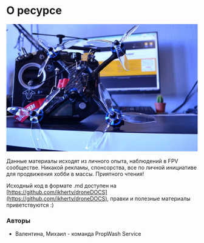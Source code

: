 # О ресурсе

![](assets/hero-bg.jpg)

Данные материалы исходят из личного опыта, наблюдений в FPV сообществе. Никакой рекламы, спонсорства, все по личной инициативе для продвижения хобби в массы. Приятного чтения!

Исходный код в формате .md доступен на [https://github.com/ikherty/droneDOCS](https://github.com/ikherty/droneDOCS), правки и полезные материалы приветствуются :)

### Авторы

* Валентина, Михаил - команда PropWash Service


